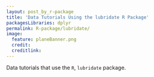 ```yaml
---
layout: post_by_r-package
title: 'Data Tutorials Using the lubridate R Package'
packagesLibraries: dplyr
permalink: R-package/lubridate/
image:
  feature: planeBanner.png
  credit: 
  creditlink: 
---
```


Data tutorials that use the `R`, `lubridate` package.